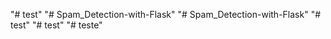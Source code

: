 "# test" 
"# Spam_Detection-with-Flask" 
"# Spam_Detection-with-Flask" 
"# test" 
"# test" 
"# teste" 
